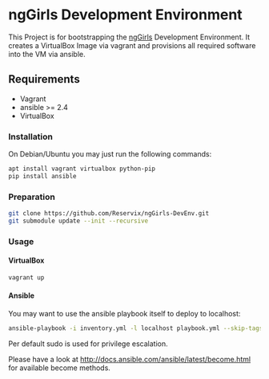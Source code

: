 # ngGirls Development Environment
This Project is for bootstrapping the [ngGirls](http://ng-girls.org/) Development Environment.
It creates a VirtualBox Image via vagrant and provisions all required software into the VM via ansible.

## Requirements
* Vagrant
* ansible >= 2.4
* VirtualBox

### Installation
On Debian/Ubuntu you may just run the following commands:

```sh
apt install vagrant virtualbox python-pip
pip install ansible
```

### Preparation

```sh
git clone https://github.com/Reservix/ngGirls-DevEnv.git
git submodule update --init --recursive
```

### Usage
#### VirtualBox

```sh
vagrant up
```

#### Ansible
You may want to use the ansible playbook itself to deploy to localhost:

```sh
ansible-playbook -i inventory.yml -l localhost playbook.yml --skip-tags vbox --ask-become-pass
```

Per default sudo is used for privilege escalation.

Please have a look at http://docs.ansible.com/ansible/latest/become.html for available become methods.

